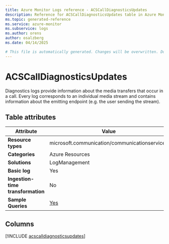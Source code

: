 ```yaml
---
title: Azure Monitor Logs reference - ACSCallDiagnosticsUpdates
description: Reference for ACSCallDiagnosticsUpdates table in Azure Monitor Logs.
ms.topic: generated-reference
ms.service: azure-monitor
ms.subservice: logs
ms.author: orens
author: osalzberg
ms.date: 04/14/2025

# This file is automatically generated. Changes will be overwritten. Do not change this file directly.
---
```


# ACSCallDiagnosticsUpdates

Diagnostics logs provide information about the media transfers that occur in a call. Every log corresponds to an individual media stream and contains information about the emitting endpoint (e.g. the user sending the stream).


## Table attributes

|Attribute|Value|
|---|---|
|**Resource types**|microsoft.communication/communicationservices|
|**Categories**|Azure Resources|
|**Solutions**| LogManagement|
|**Basic log**|Yes|
|**Ingestion-time transformation**|No|
|**Sample Queries**|[Yes](/azure/azure-monitor/reference/queries/acscalldiagnosticsupdates)|



## Columns
  
[!INCLUDE [acscalldiagnosticsupdates](~/reusable-content/ce-skilling/azure/includes/azure-monitor/reference/tables/acscalldiagnosticsupdates-include.md)]
